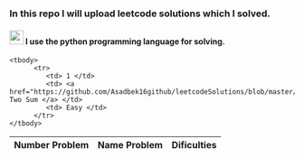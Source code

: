 ### <h3>In this repo I will upload  leetcode solutions which I solved.</h3>
<h4><img src="https://upload.wikimedia.org/wikipedia/commons/thumb/0/0a/Python.svg/768px-Python.svg.png" width="25px"> I use  the python programming language for solving. </h4>

<table>
    <thead>
        <tr>
            <th>Number Problem</th>
            <th>Name Problem</th>
            <th>Dificulties</th>
        </tr>
    </thead>
  
    <tbody>
          <tr>
             <td> 1 </td>
             <td> <a href="https://github.com/Asadbek16github/leetcodeSolutions/blob/master/1_Two_Sum.py"> Two Sum </a> </td>
             <td> Easy </td>
          </tr>
    </tbody>
</table>
